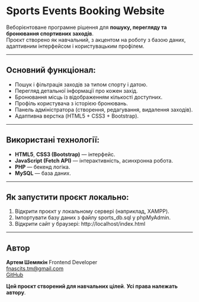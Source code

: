 # Sports Events Booking Website

Веборієнтоване програмне рішення для **пошуку, перегляду та бронювання спортивних заходів**.  
Проєкт створено як навчальний, з акцентом на роботу з базою даних, адаптивним інтерфейсом і користувацьким профілем.

---

## Основний функціонал:

- Пошук і фільтрація заходів за типом спорту і датою.
- Перегляд детальної інформації про кожен захід.
- Бронювання місць із відображенням кількості доступних.  
- Профіль користувача з історією бронювань.  
- Панель адміністратора (створення, редагування, видалення заходів).  
- Адаптивна верстка (HTML5 + CSS3 + Bootstrap).

---

## Використані технології:

- **HTML5**, **CSS3 (Bootstrap)** — інтерфейс.  
- **JavaScript (Fetch API)** — інтерактивність, асинхронна робота.  
- **PHP** — бекенд логіка.  
- **MySQL** — база даних.  

---

## Як запустити проєкт локально:

1. Відкрити проєкт у локальному сервері (наприклад, XAMPP).
2. Імпортувати базу даних з файлу sports_db.sql у phpMyAdmin.
3. Відкрити сайт у браузері: http://localhost/index.html

---

## Автор

**Артем Шемякін**
Frontend Developer  
[fnascits.tm@gmail.com](mailto:fnascits.tm@gmail.com)  
[GitHub](https://github.com/ecl1psx)

**Цей проєкт створений для навчальних цілей**. **Усі права належать автору**.

